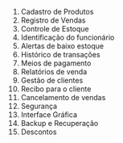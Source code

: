 1. Cadastro de Produtos
2. Registro de Vendas
3. Controle de Estoque
4. Identificação do funcionário
5. Alertas de baixo estoque
6. Histórico de transações
7. Meios de pagamento
8. Relatórios de venda
9. Gestão de clientes
10. Recibo para o cliente
11. Cancelamento de vendas
12. Segurança
13. Interface Gráfica
14. Backup e Recuperação
15. Descontos